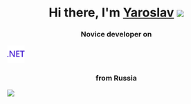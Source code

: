 <h1 align="center">Hi there, I'm <a href="[https://daniilshat.ru/](https://vk.com/id347581283)" target="_blank">Yaroslav</a> 
<img src="https://github.com/blackcater/blackcater/raw/main/images/Hi.gif" height="32"/></h1>
<h3 align="center">Novice developer on</h3>
<img src="https://github.com/yaroslavfed/yaroslavfed/blob/main/%D0%91%D0%B5%D0%B7%20%D0%BD%D0%B0%D0%B7%D0%B2%D0%B0%D0%BD%D0%B8%D1%8F.svg" title="Git" **alt="Git" width="40" height="40"/>
<h3 align="center">from Russia</h3>

![](http://github-profile-summary-cards.vercel.app/api/cards/profile-details?username=yaroslavfed&theme=discord_old_blurple)
